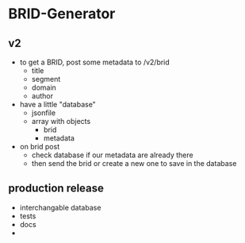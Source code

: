 # BRID-Generator

## v2
* to get a BRID, post some metadata to /v2/brid
  * title
  * segment
  * domain
  * author
* have a little "database"
  * jsonfile
  * array with objects
    * brid
    * metadata
* on brid post
  * check database if our metadata are already there
  * then send the brid or create a new one to save in the database

## production release
* interchangable database
* tests
* docs
* 